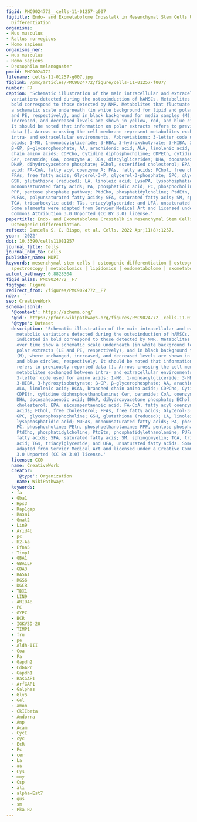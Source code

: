 ```yaml
---
figid: PMC9024772__cells-11-01257-g007
figtitle: Endo- and Exometabolome Crosstalk in Mesenchymal Stem Cells Undergoing Osteogenic
  Differentiation
organisms:
- Mus musculus
- Rattus norvegicus
- Homo sapiens
organisms_ner:
- Mus musculus
- Homo sapiens
- Drosophila melanogaster
pmcid: PMC9024772
filename: cells-11-01257-g007.jpg
figlink: /pmc/articles/PMC9024772/figure/cells-11-01257-f007/
number: F7
caption: 'Schematic illustration of the main intracellular and extracellular metabolic
  variations detected during the osteoinduction of hAMSCs. Metabolites indicated in
  bold correspond to those detected by NMR. Metabolites that fluctuate over time show
  a schematic scale underneath (in white background for lipid and polar extracts (LE
  and PE, respectively), and in black background for media samples (M), where unchanged,
  increased, and decreased levels are shown in yellow, red, and blue circles, respectively.
  It should be noted that information on polar extracts refers to previously reported
  data []. Arrows crossing the cell membrane represent metabolites exchanged between
  intra- and extracellular environments. Abbreviations: 3-letter code used for amino
  acids; 1-MG, 1-monoacylgliceride; 3-HBA, 3-hydroxybutyrate; 3-HIBA, 3-hydroxyisobutyrate;
  β-GP, β-glycerophosphate; AA, arachidonic acid; ALA, linolenic acid; BCAA, branched
  chain amino acids; CDPCho, Cytidine diphosphocholine; CDPEtn, cytidine diphosphoethanolamine;
  Cer, ceramide; CoA, coenzyme A; DGs, diacylglicerides; DHA, docosahexaenoic acid;
  DHAP, dihydroxyacetone phosphate; EChol, esterified cholesterol; EPA, eicosapentaenoic
  acid; FA-CoA, fatty acyl coenzyme A; FAs, fatty acids; FChol, free cholesterol;
  FFAs, free fatty acids; Glycerol-3-P, glycerol-3-phosphate; GPC, glycerophosphocholine;
  GSH, glutathione (reduced); LA, linoleic acid; LysoPA, lysophosphatidic acid; MUFAs,
  monounsaturated fatty acids; PA, phosphatidic acid; PC, phosphocholine; PEtn, phosphoethanolamine;
  PPP, pentose phosphate pathway; PtdCho, phosphatidylcholine; PtdEtn, phosphatidylethanolamine;
  PUFAs, polyunsaturated fatty acids; SFA, saturated fatty acis; SM, sphingomyelin;
  TCA, tricarboxylic acid; TGs, triacylglyceride; and UFA, unsaturated fatty acids.
  Some elements were adapted from Servier Medical Art and licensed under a Creative
  Commons Attribution 3.0 Unported (CC BY 3.0) license.'
papertitle: Endo- and Exometabolome Crosstalk in Mesenchymal Stem Cells Undergoing
  Osteogenic Differentiation.
reftext: Daniela S. C. Bispo, et al. Cells. 2022 Apr;11(8):1257.
year: '2022'
doi: 10.3390/cells11081257
journal_title: Cells
journal_nlm_ta: Cells
publisher_name: MDPI
keywords: mesenchymal stem cells | osteogenic differentiation | osteogenesis | NMR
  spectroscopy | metabolomics | lipidomics | endometabolome | exometabolome
automl_pathway: 0.8828304
figid_alias: PMC9024772__F7
figtype: Figure
redirect_from: /figures/PMC9024772__F7
ndex: ''
seo: CreativeWork
schema-jsonld:
  '@context': https://schema.org/
  '@id': https://pfocr.wikipathways.org/figures/PMC9024772__cells-11-01257-g007.html
  '@type': Dataset
  description: 'Schematic illustration of the main intracellular and extracellular
    metabolic variations detected during the osteoinduction of hAMSCs. Metabolites
    indicated in bold correspond to those detected by NMR. Metabolites that fluctuate
    over time show a schematic scale underneath (in white background for lipid and
    polar extracts (LE and PE, respectively), and in black background for media samples
    (M), where unchanged, increased, and decreased levels are shown in yellow, red,
    and blue circles, respectively. It should be noted that information on polar extracts
    refers to previously reported data []. Arrows crossing the cell membrane represent
    metabolites exchanged between intra- and extracellular environments. Abbreviations:
    3-letter code used for amino acids; 1-MG, 1-monoacylgliceride; 3-HBA, 3-hydroxybutyrate;
    3-HIBA, 3-hydroxyisobutyrate; β-GP, β-glycerophosphate; AA, arachidonic acid;
    ALA, linolenic acid; BCAA, branched chain amino acids; CDPCho, Cytidine diphosphocholine;
    CDPEtn, cytidine diphosphoethanolamine; Cer, ceramide; CoA, coenzyme A; DGs, diacylglicerides;
    DHA, docosahexaenoic acid; DHAP, dihydroxyacetone phosphate; EChol, esterified
    cholesterol; EPA, eicosapentaenoic acid; FA-CoA, fatty acyl coenzyme A; FAs, fatty
    acids; FChol, free cholesterol; FFAs, free fatty acids; Glycerol-3-P, glycerol-3-phosphate;
    GPC, glycerophosphocholine; GSH, glutathione (reduced); LA, linoleic acid; LysoPA,
    lysophosphatidic acid; MUFAs, monounsaturated fatty acids; PA, phosphatidic acid;
    PC, phosphocholine; PEtn, phosphoethanolamine; PPP, pentose phosphate pathway;
    PtdCho, phosphatidylcholine; PtdEtn, phosphatidylethanolamine; PUFAs, polyunsaturated
    fatty acids; SFA, saturated fatty acis; SM, sphingomyelin; TCA, tricarboxylic
    acid; TGs, triacylglyceride; and UFA, unsaturated fatty acids. Some elements were
    adapted from Servier Medical Art and licensed under a Creative Commons Attribution
    3.0 Unported (CC BY 3.0) license.'
  license: CC0
  name: CreativeWork
  creator:
    '@type': Organization
    name: WikiPathways
  keywords:
  - fa
  - Gba1
  - Hps3
  - Rap1gap
  - Rasa1
  - Gnat2
  - Lin9
  - Arid4b
  - pc
  - H2-Aa
  - Efna5
  - Timp1
  - GBA1
  - GBA1LP
  - GBA3
  - RASA1
  - RGS6
  - DGCR
  - TBX1
  - LIN9
  - ARID4B
  - PC
  - GYPC
  - BCR
  - IGKV3D-20
  - TIMP1
  - fru
  - pe
  - Aldh-III
  - Coa
  - Pa
  - Gapdh2
  - CdGAPr
  - Gapdh1
  - RasGAP1
  - ArfGAP1
  - Galphas
  - GlyS
  - Gel
  - amon
  - CkIIbeta
  - Andorra
  - Anp
  - Acam
  - CycE
  - cyc
  - EcR
  - Pc
  - cer
  - La
  - aa
  - Cys
  - mmy
  - Csp
  - ali
  - alpha-Est7
  - gus
  - sm
  - Pka-R2
---
```

